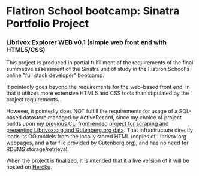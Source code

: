 # Flatiron School bootcamp: Sinatra Portfolio Project
### Librivox Explorer WEB v0.1 (simple web front end with HTML5/CSS)

This project is produced in partial fulfillment of the requirements of the final summative assessment of the Sinatra unit of study in the Flatiron School's online "full stack developer" bootcamp.

It pointedly goes beyond the requirements for the web-based front end, in that it utilizes more extensive HTML5 and CSS tools than stipulated by the project requirements.

However, it pointedly does NOT fulfill the requirements for usage of a SQL-based datastore managed by ActiveRecord, since my choice of project builds upon [my previous CLI front-ended project for scraping and presenting Librivox.org and Gutenberg.org data](https://github.com/dvimont/flatiron-bootcamp--project-based-assessment-1--ruby--scraper-indexer-w-CLI-frontend). That infrastructure directly loads its OO models from the locally stored HTML (copies of Librivox.org webpages, and a tar file provided by Gutenberg.org), and has no need for RDBMS storage/retrieval.

When the project is finalized, it is intended that it a live version of it will be hosted on [Heroku](https://devcenter.heroku.com/).
